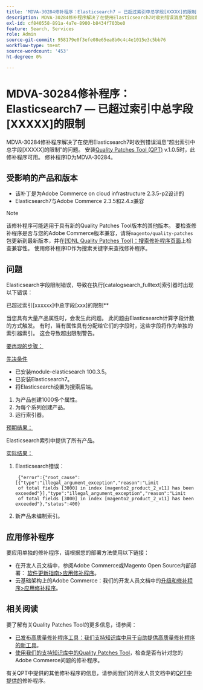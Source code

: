 ```yaml
---
title: 'MDVA-30284修补程序：Elasticsearch7 — 已超过索引中总字段[XXXXX]的限制'
description: MDVA-30284修补程序解决了在使用Elasticsearch7时收到错误消息“超出索引中总字段\[XXXXX\]的限制”的问题。 安装[Quality Patches Tool (QPT)](/help/announcements/adobe-commerce-announcements/magento-quality-patches-released-new-tool-to-self-serve-quality-patches.md) v.1.0.5后，即可使用此修补程序。 修补程序ID为MDVA-30284。
exl-id: cf840558-891a-4a7e-8900-b8434f703be0
feature: Search, Services
role: Admin
source-git-commit: 958179e0f3efe08e65ea8b0c4c4e1015e3c5bb76
workflow-type: tm+mt
source-wordcount: '453'
ht-degree: 0%

---
```


# MDVA-30284修补程序：Elasticsearch7 — 已超过索引中总字段[XXXXX]的限制

MDVA-30284修补程序解决了在使用Elasticsearch7时收到错误消息“超出索引中总字段\[XXXXX\]的限制”的问题。 安装[Quality Patches Tool (QPT)](/help/announcements/adobe-commerce-announcements/magento-quality-patches-released-new-tool-to-self-serve-quality-patches.md) v.1.0.5时，此修补程序可用。 修补程序ID为MDVA-30284。

## 受影响的产品和版本

* 该补丁是为Adobe Commerce on cloud infrastructure 2.3.5-p2设计的
* Elasticsearch7与Adobe Commerce 2.3.5和2.4.x兼容

>[!NOTE]
>
>该修补程序可能适用于具有新的Quality Patches Tool版本的其他版本。 要检查修补程序是否与您的Adobe Commerce版本兼容，请将`magento/quality-patches`包更新到最新版本，并在[[!DNL Quality Patches Tool]：搜索修补程序页面](https://devdocs.magento.com/quality-patches/tool.html#patch-grid)上检查兼容性。 使用修补程序ID作为搜索关键字来查找修补程序。

## 问题

Elasticsearch字段限制错误，导致在执行\[catalogsearch\_fulltext\]索引器时出现以下错误：

已超过索引[xxxxxx]中总字段[xxx]的限制&#x200B;**

当您具有大量产品属性时，会发生此问题。 此问题由Elasticsearch计算字段计数的方式触发。 有时，当有属性具有分配给它们的字段时，这些字段将作为单独的索引器索引。 这会导致超出限制警告。

<u>要再现的步骤：</u>

<u>先决条件</u>

* 已安装module-elasticsearch 100.3.5。
* 已安装Elasticsearch7。
* 将Elasticsearch设置为搜索后端。

1. 为产品创建1000多个属性。
1. 为每个系列创建产品。
1. 运行索引器。

<u>预期结果：</u>

Elasticsearch索引中提供了所有产品。

<u>实际结果：</u>

1. Elasticsearch错误：

   ```
    {"error":{"root_cause":[{"type":"illegal_argument_exception","reason":"Limit
    of total fields [3000] in index [magento2_product_2_v11] has been exceeded"}],"type":"illegal_argument_exception","reason":"Limit
    of total fields [3000] in index [magento2_product_2_v11] has been exceeded"},"status":400}
   ```

1. 新产品未编制索引。

## 应用修补程序

要应用单独的修补程序，请根据您的部署方法使用以下链接：

* 在开发人员文档中，参阅Adobe Commerce或Magento Open Source内部部署： [软件更新指南>应用修补程序](https://devdocs.magento.com/guides/v2.4/comp-mgr/patching/mqp.html)。
* 云基础架构上的Adobe Commerce：我们的开发人员文档中的[升级和修补程序>应用修补程序](https://devdocs.magento.com/cloud/project/project-patch.html)。

## 相关阅读

要了解有关Quality Patches Tool的更多信息，请参阅：

* [已发布高质量修补程序工具：我们支持知识库中用于自助提供高质量修补程序的新工具](/help/announcements/adobe-commerce-announcements/magento-quality-patches-released-new-tool-to-self-serve-quality-patches.md)。
* [使用我们的支持知识库中的Quality Patches Tool](/help/support-tools/patches-available-in-qpt-tool/check-patch-for-magento-issue-with-magento-quality-patches.md)，检查是否有针对您的Adobe Commerce问题的修补程序。

有关QPT中提供的其他修补程序的信息，请参阅我们的开发人员文档中的[QPT中提供的](https://devdocs.magento.com/quality-patches/tool.html#patch-grid)修补程序。
